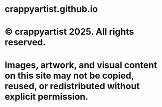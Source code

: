 # crappyartist.github.io
# © crappyartist 2025. All rights reserved.
# Images, artwork, and visual content on this site may not be copied, reused, or redistributed without explicit permission.
